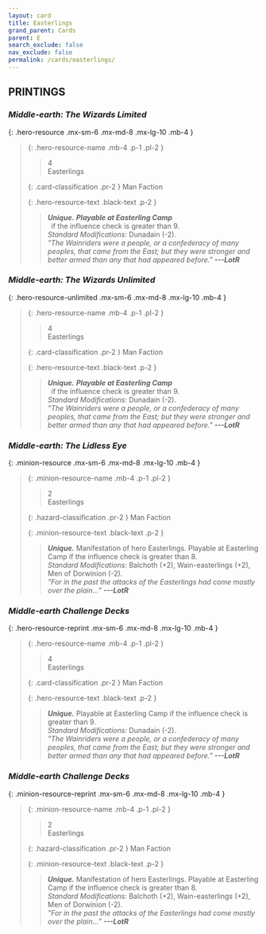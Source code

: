 ```yaml
---
layout: card
title: Easterlings
grand_parent: Cards
parent: E
search_exclude: false
nav_exclude: false
permalink: /cards/easterlings/
---
```


## PRINTINGS


### _Middle-earth: The Wizards Limited_

{: .hero-resource .mx-sm-6 .mx-md-8 .mx-lg-10 .mb-4 }
> {: .hero-resource-name .mb-4 .p-1 .pl-2 }
> > <div class="card-mp">4</div>
> > <div class="card-name">Easterlings</div>
>
> {: .card-classification .pr-2 }
> Man Faction
>
> {: .hero-resource-text .black-text .p-2 }
> > _**Unique.**_ ***Playable at Easterling Camp*** <br>&ensp;if the influence check is greater than 9.  <br>_Standard Modifications:_ Dunadain (-2). <br>_"The Wainriders were a people, or a confederacy of many peoples, that came from the East; but they were stronger and better armed than any that had appeared before."_ ***---&#65279;LotR*** 
> 

### _Middle-earth: The Wizards Unlimited_

{: .hero-resource-unlimited .mx-sm-6 .mx-md-8 .mx-lg-10 .mb-4 }
> {: .hero-resource-name .mb-4 .p-1 .pl-2 }
> > <div class="card-mp">4</div>
> > <div class="card-name">Easterlings</div>
>
> {: .card-classification .pr-2 }
> Man Faction
>
> {: .hero-resource-text .black-text .p-2 }
> > _**Unique.**_ ***Playable at Easterling Camp*** <br>&ensp;if the influence check is greater than 9.  <br>_Standard Modifications:_ Dunadain (-2). <br>_"The Wainriders were a people, or a confederacy of many peoples, that came from the East; but they were stronger and better armed than any that had appeared before."_ ***---&#65279;LotR*** 
> 

### _Middle-earth: The Lidless Eye_

{: .minion-resource .mx-sm-6 .mx-md-8 .mx-lg-10 .mb-4 }
> {: .minion-resource-name .mb-4 .p-1 .pl-2 }
> > <div class="hazard-mp">2</div>
> > <div class="card-name">Easterlings</div>
>
> {: .hazard-classification .pr-2 }
> Man Faction
>
> {: .minion-resource-text .black-text .p-2 }
> > _**Unique.**_ Manifestation of hero Easterlings. Playable at Easterling Camp if the influence check is greater than 8.  <br>_Standard Modifications:_ Balchoth (+2), Wain-easterlings (+2), Men of Dorwinion (-2). <br>_"For in the past the attacks of the Easterlings had come mostly over the plain...”_ ***---&#65279;LotR*** 
> 

### _Middle-earth Challenge Decks_

{: .hero-resource-reprint .mx-sm-6 .mx-md-8 .mx-lg-10 .mb-4 }
> {: .hero-resource-name .mb-4 .p-1 .pl-2 }
> > <div class="card-mp">4</div>
> > <div class="card-name">Easterlings</div>
>
> {: .card-classification .pr-2 }
> Man Faction
>
> {: .hero-resource-text .black-text .p-2 }
> > _**Unique.**_ Playable at Easterling Camp if the influence check is greater than 9.  <br>_Standard Modifications:_ Dunadain (-2). <br>_"The Wainriders were a people, or a confederacy of many peoples, that came from the East; but they were stronger and better armed than any that had appeared before."_ ***---&#65279;LotR*** 
> 

### _Middle-earth Challenge Decks_

{: .minion-resource-reprint .mx-sm-6 .mx-md-8 .mx-lg-10 .mb-4 }
> {: .minion-resource-name .mb-4 .p-1 .pl-2 }
> > <div class="hazard-mp">2</div>
> > <div class="card-name">Easterlings</div>
>
> {: .hazard-classification .pr-2 }
> Man Faction
>
> {: .minion-resource-text .black-text .p-2 }
> > _**Unique.**_ Manifestation of hero Easterlings. Playable at Easterling Camp if the influence check is greater than 8.  <br>_Standard Modifications:_ Balchoth (+2), Wain-easterlings (+2), Men of Dorwinion (-2). <br>_"For in the past the attacks of the Easterlings had come mostly over the plain...”_ ***---&#65279;LotR*** 
> 
